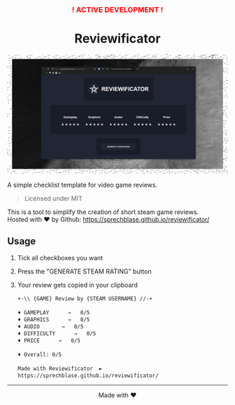 <style>h3{color:red;}</style>
<h3 align="center">! ACTIVE DEVELOPMENT !</h2>
<h1 align="center">Reviewificator</h1>

<p align="center"><img src="./img/preview.PNG"></p>

A simple checklist template for video game reviews.  
> Licensed under MIT

This is a tool to simplify the creation of short steam game reviews.  
Hosted with ❤ by Github: https://sprechblase.github.io/reviewificator/

## Usage

1) Tick all checkboxes you want

2) Press the "GENERATE STEAM RATING" button

3) Your review gets copied in your clipboard
    ```console
    +-\\ {GAME} Review by {STEAM USERNAME} //-+

    ♦ GAMEPLAY      →   0/5
    ♦ GRAPHICS      →   0/5
    ♦ AUDIO       →   0/5
    ♦ DIFFICULTY      →   0/5
    ♦ PRICE      →   0/5

    ♦ Overall: 0/5

    Made with Reviewificator  ►  https://sprechblase.github.io/reviewificator/
    ```
    
___
<p align="center">Made with ❤️</p>